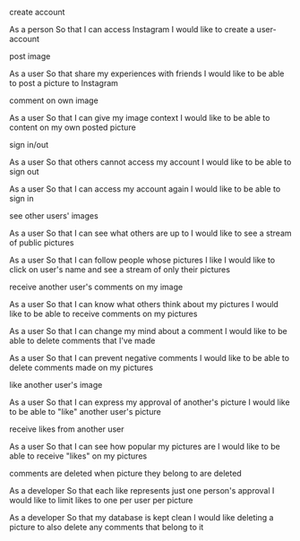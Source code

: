 create account

As a person
So that I can access Instagram
I would like to create a user-account

post image

As a user
So that share my experiences with friends
I would like to be able to post a picture to Instagram

comment on own image

As a user
So that I can give my image context
I would like to be able to content on my own posted picture

sign in/out

As a user
So that others cannot access my account
I would like to be able to sign out

As a user
So that I can access my account again
I would like to be able to sign in

see other users' images

As a user
So that I can see what others are up to
I would like to see a stream of public pictures

As a user
So that I can follow people whose pictures
I like I would like to click on user's name and see a stream of only their pictures

receive another user's comments on my image

As a user
So that I can know what others think about my pictures
I would like to be able to receive comments on my pictures

As a user
So that I can change my mind about a comment
I would like to be able to delete comments that I've made

As a user
So that I can prevent negative comments
I would like to be able to delete comments made on my pictures

like another user's image

As a user
So that I can express my approval of another's picture 
I would like to be able to "like" another user's picture

receive likes from another user

As a user
So that I can see how popular my pictures are
I would like to be able to receive "likes" on my pictures

comments are deleted when picture they belong to are deleted

As a developer
So that each like represents just one person's approval
I would like to limit likes to one per user per picture

As a developer
So that my database is kept clean
I would like deleting a picture to also delete any comments that belong to it
